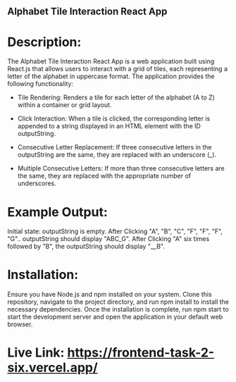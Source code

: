 ## Alphabet Tile Interaction React App

# Description:

The Alphabet Tile Interaction React App is a web application built using React.js that allows users to interact with a grid of tiles, each representing a letter of the alphabet in uppercase format. The application provides the following functionality:

- Tile Rendering: Renders a tile for each letter of the alphabet (A to Z) within a container or grid layout.

- Click Interaction: When a tile is clicked, the corresponding letter is appended to a string displayed in an HTML element with the ID outputString.

- Consecutive Letter Replacement: If three consecutive letters in the outputString are the same, they are replaced with an underscore (\_).

- Multiple Consecutive Letters: If more than three consecutive letters are the same, they are replaced with the appropriate number of underscores.

# Example Output:

Initial state: outputString is empty.
After Clicking "A", "B", "C", "F", "F", "F", "G".. outputString should display "ABC_G".
After Clicking "A" six times followed by "B", the outputString should display "\_\_B".

# Installation:

Ensure you have Node.js and npm installed on your system. Clone this repository, navigate to the project directory, and run npm install to install the necessary dependencies. Once the installation is complete, run npm start to start the development server and open the application in your default web browser.

# Live Link: https://frontend-task-2-six.vercel.app/
